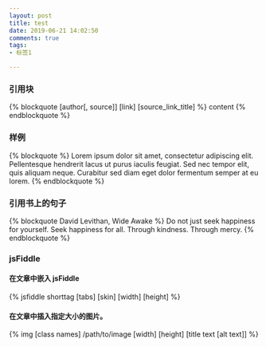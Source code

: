 ```yaml
---
layout: post
title: test
date: 2019-06-21 14:02:50
comments: true
tags:
- 标签1

---
```


### 引用块

{% blockquote [author[, source]] [link] [source_link_title] %}
content
{% endblockquote %}

### 样例

{% blockquote %}
Lorem ipsum dolor sit amet, consectetur adipiscing elit. Pellentesque hendrerit lacus ut purus iaculis feugiat. Sed nec tempor elit, quis aliquam neque. Curabitur sed diam eget dolor fermentum semper at eu lorem.
{% endblockquote %}

### 引用书上的句子

{% blockquote David Levithan, Wide Awake %}
Do not just seek happiness for yourself. Seek happiness for all. Through kindness. Through mercy.
{% endblockquote %}

### jsFiddle

#### 在文章中嵌入 jsFiddle

{% jsfiddle shorttag [tabs] [skin] [width] [height] %}

#### 在文章中插入指定大小的图片。

{% img [class names] /path/to/image [width] [height] [title text [alt text]] %}
